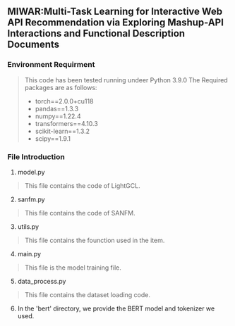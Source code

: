 ## MIWAR:Multi-Task Learning for Interactive Web API Recommendation via Exploring Mashup-API Interactions and Functional Description Documents
### Environment Requirment
> This code has been tested running undeer Python 3.9.0
> The Required packages are as follows:
>- torch==2.0.0+cu118
>- pandas==1.3.3
>- numpy==1.22.4
>- transformers==4.10.3
>- scikit-learn==1.3.2
>- scipy==1.9.1
### File Introduction
1. model.py
> This file contains the code of LightGCL.
2. sanfm.py
> This file contains the code of SANFM.
3. utils.py
> This file contains the founction used in the item.
4. main.py
> This file is the model training file.
5. data_process.py
> This file contains the dataset loading code.
6. In the 'bert' directory, we provide the BERT model and tokenizer we used.
